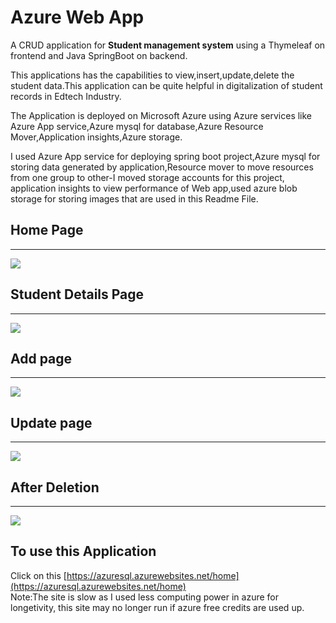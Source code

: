 # Azure Web App
A CRUD application for <b>Student management system</b> using a Thymeleaf on frontend and Java SpringBoot on backend.

This applications has the capabilities to view,insert,update,delete the student data.This application can be quite helpful in digitalization of student records in Edtech Industry.

The Application is deployed on Microsoft Azure using Azure services like Azure App service,Azure mysql for database,Azure Resource Mover,Application insights,Azure storage.

I used Azure App service for deploying spring boot project,Azure mysql for storing data generated by application,Resource mover to move resources from one group to other-I moved storage accounts for this project, application insights to view performance of Web app,used azure blob storage for storing images that are used in this Readme File.
       

## Home Page
<hr>

![](https://azuregitimg.blob.core.windows.net/pic/Screenshot%202022-01-23%20214642.png)
## Student Details Page
<hr>

![](https://azuregitimg.blob.core.windows.net/pic/Screenshot%202022-01-23%20215813.png)
## Add page
<hr>

![](https://azuregitimg.blob.core.windows.net/pic/Screenshot%202022-01-23%20220021.png)
## Update page
<hr>

![](https://azuregitimg.blob.core.windows.net/pic/Screenshot%202022-01-23%20215936.png)

## After Deletion
<hr>

![](https://azuregitimg.blob.core.windows.net/pic/Screenshot%202022-01-24%20013102.png)
## To use this Application
Click on this [https://azuresql.azurewebsites.net/home](https://azuresql.azurewebsites.net/home)
<br>
Note:The site is slow as I used less computing power in azure for longetivity, this site may no longer run if azure free credits are used up.
